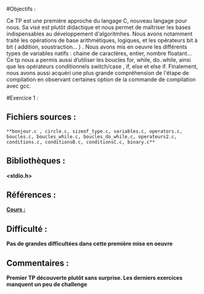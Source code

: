 #Objectifs :

Ce TP est une première approche du langage C, nouveau langage pour nous. Sa visé est plutôt didactique et nous permet de maîtriser les bases indispensables au développement d'algoritmhes. Nous avons notamment traité les opérations de base arithmétiques, logiques, et les opérateurs bit à bit ( addition, soustraction… ) . Nous avons mis en oeuvre les différents types de variables natifs : chaine de caractères, entier, nombre floatant… Ce tp nous a permis aussi d’utiliser les boucles for, while, do..while, ainsi que les opérateurs conditionnels switch/case , if, else et else if. Finalement, nous avons aussi acquéri une plus grande compréhension de l'étape de compilation en observant certaines option de la commande de compilation avec gcc.

#Exercice 1 :

## Fichiers sources :

    **bonjour.c , circle.c, sizeof_type.c, variables.c, operators.c, boucles.c, boucles_while.c, boucles_do_while.c, operateurs2.c, conditions.c, conditionsB.c, conditionsC.c, binary.c**

## Bibliothèques :

  **<stdio.h>**

## Références :

  **[Cours : ](https://johnsamuel.info/fr/enseignement/cours/2018/C/cours1.html)**

## Difficulté :

  **Pas de grandes difficultées dans cette première mise en oeuvre**

## Commentaires :

  **Premier TP découverte plutôt sans surprise. Les derniers exercices manquent un peu de challenge**
